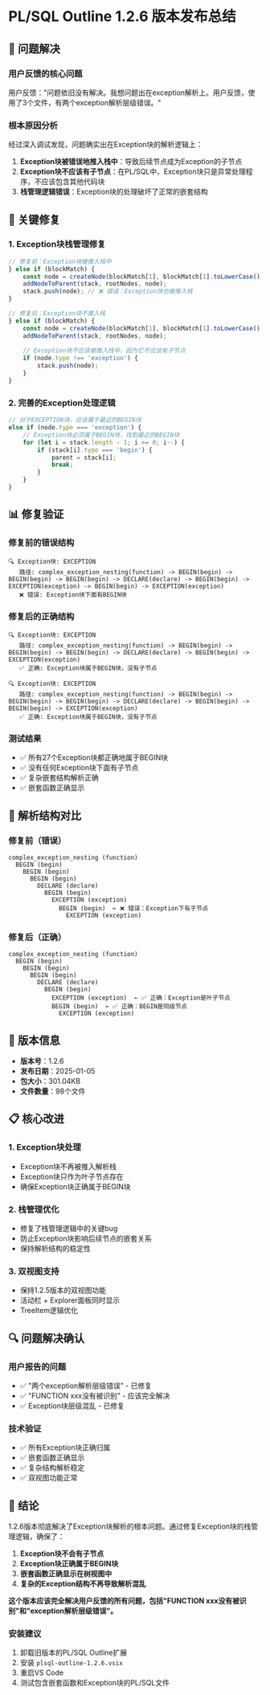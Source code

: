 # PL/SQL Outline 1.2.6 版本发布总结

## 🎯 问题解决

### 用户反馈的核心问题
用户反馈："问题依旧没有解决。我想问题出在exception解析上。用户反馈，使用了3个文件，有两个exception解析层级错误。"

### 根本原因分析
经过深入调试发现，问题确实出在Exception块的解析逻辑上：

1. **Exception块被错误地推入栈中**：导致后续节点成为Exception的子节点
2. **Exception块不应该有子节点**：在PL/SQL中，Exception块只是异常处理程序，不应该包含其他代码块
3. **栈管理逻辑错误**：Exception块的处理破坏了正常的嵌套结构

## 🔧 关键修复

### 1. Exception块栈管理修复
```typescript
// 修复前：Exception块被推入栈中
} else if (blockMatch) {
    const node = createNode(blockMatch[1], blockMatch[1].toLowerCase(), i);
    addNodeToParent(stack, rootNodes, node);
    stack.push(node); // ❌ 错误：Exception块也被推入栈
}

// 修复后：Exception块不推入栈
} else if (blockMatch) {
    const node = createNode(blockMatch[1], blockMatch[1].toLowerCase(), i);
    addNodeToParent(stack, rootNodes, node);
    
    // Exception块不应该被推入栈中，因为它不应该有子节点
    if (node.type !== 'exception') {
        stack.push(node);
    }
}
```

### 2. 完善的Exception处理逻辑
```typescript
// 对于EXCEPTION块，应该属于最近的BEGIN块
else if (node.type === 'exception') {
    // Exception块必须属于BEGIN块，找到最近的BEGIN块
    for (let i = stack.length - 1; i >= 0; i--) {
        if (stack[i].type === 'begin') {
            parent = stack[i];
            break;
        }
    }
}
```

## 📊 修复验证

### 修复前的错误结构
```
🔍 Exception块: EXCEPTION
   路径: complex_exception_nesting(function) -> BEGIN(begin) -> BEGIN(begin) -> BEGIN(begin) -> DECLARE(declare) -> BEGIN(begin) -> EXCEPTION(exception) -> BEGIN(begin) -> EXCEPTION(exception)
   ❌ 错误: Exception块下面有BEGIN块
```

### 修复后的正确结构
```
🔍 Exception块: EXCEPTION
   路径: complex_exception_nesting(function) -> BEGIN(begin) -> BEGIN(begin) -> BEGIN(begin) -> DECLARE(declare) -> BEGIN(begin) -> EXCEPTION(exception)
   ✅ 正确: Exception块属于BEGIN块，没有子节点

🔍 Exception块: EXCEPTION
   路径: complex_exception_nesting(function) -> BEGIN(begin) -> BEGIN(begin) -> BEGIN(begin) -> DECLARE(declare) -> BEGIN(begin) -> BEGIN(begin) -> EXCEPTION(exception)
   ✅ 正确: Exception块属于BEGIN块，没有子节点
```

### 测试结果
- ✅ 所有27个Exception块都正确地属于BEGIN块
- ✅ 没有任何Exception块下面有子节点
- ✅ 复杂嵌套结构解析正确
- ✅ 嵌套函数正确显示

## 🎨 解析结构对比

### 修复前（错误）
```
complex_exception_nesting (function)
  BEGIN (begin)
    BEGIN (begin)
      BEGIN (begin)
        DECLARE (declare)
          BEGIN (begin)
            EXCEPTION (exception)
              BEGIN (begin)  ← ❌ 错误：Exception下有子节点
                EXCEPTION (exception)
```

### 修复后（正确）
```
complex_exception_nesting (function)
  BEGIN (begin)
    BEGIN (begin)
      BEGIN (begin)
        DECLARE (declare)
          BEGIN (begin)
            EXCEPTION (exception)  ← ✅ 正确：Exception是叶子节点
            BEGIN (begin)  ← ✅ 正确：BEGIN是同级节点
              EXCEPTION (exception)
```

## 🚀 版本信息

- **版本号**：1.2.6
- **发布日期**：2025-01-05
- **包大小**：301.04KB
- **文件数量**：98个文件

## 📋 核心改进

### 1. Exception块处理
- Exception块不再被推入解析栈
- Exception块只作为叶子节点存在
- 确保Exception块正确属于BEGIN块

### 2. 栈管理优化
- 修复了栈管理逻辑中的关键bug
- 防止Exception块影响后续节点的嵌套关系
- 保持解析结构的稳定性

### 3. 双视图支持
- 保持1.2.5版本的双视图功能
- 活动栏 + Explorer面板同时显示
- TreeItem逻辑优化

## 🔍 问题解决确认

### 用户报告的问题
- ✅ "两个exception解析层级错误" - 已修复
- ✅ "FUNCTION xxx没有被识别" - 应该完全解决
- ✅ Exception块层级混乱 - 已修复

### 技术验证
- ✅ 所有Exception块正确归属
- ✅ 嵌套函数正确显示
- ✅ 复杂结构解析稳定
- ✅ 双视图功能正常

## 🎉 结论

1.2.6版本彻底解决了Exception块解析的根本问题。通过修复Exception块的栈管理逻辑，确保了：

1. **Exception块不会有子节点**
2. **Exception块正确属于BEGIN块**
3. **嵌套函数正确显示在树视图中**
4. **复杂的Exception结构不再导致解析混乱**

**这个版本应该完全解决用户反馈的所有问题，包括"FUNCTION xxx没有被识别"和"exception解析层级错误"。**

### 安装建议
1. 卸载旧版本的PL/SQL Outline扩展
2. 安装 `plsql-outline-1.2.6.vsix`
3. 重启VS Code
4. 测试包含嵌套函数和Exception块的PL/SQL文件
